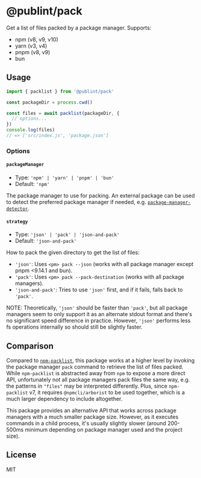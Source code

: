 # @publint/pack

Get a list of files packed by a package manager. Supports:

- npm (v8, v9, v10)
- yarn (v3, v4)
- pnpm (v8, v9)
- bun

## Usage

```js
import { packlist } from '@publint/pack'

const packageDir = process.cwd()

const files = await packlist(packageDir, {
  // options...
})
console.log(files)
// => ['src/index.js', 'package.json']
```

### Options

#### `packageManager`

- Type: `'npm' | 'yarn' | 'pnpm' | 'bun'`
- Default: `'npm'`

The package manager to use for packing. An external package can be used to detect the preferred package manager if needed, e.g. [`package-manager-detector`](https://github.com/antfu-collective/package-manager-detector).

#### `strategy`

- Type: `'json' | 'pack' | 'json-and-pack'`
- Default: `'json-and-pack'`

How to pack the given directory to get the list of files:

- `'json'`: Uses `<pm> pack --json` (works with all package manager except pnpm <9.14.1 and bun).
- `'pack'`: Uses `<pm> pack --pack-destination` (works with all package managers).
- `'json-and-pack'`: Tries to use `'json'` first, and if it fails, falls back to `'pack'`.

NOTE: Theoretically, `'json'` should be faster than `'pack'`, but all package managers seem to only support it as an alternate stdout format and there's no significant speed difference in practice. However, `'json'` performs less fs operations internally so should still be slightly faster.

## Comparison

Compared to [`npm-packlist`](https://github.com/npm/npm-packlist), this package works at a higher level by invoking the package manager `pack` command to retrieve the list of files packed. While `npm-packlist` is abstracted away from `npm` to expose a more direct API, unfortunately not all package managers pack files the same way, e.g. the patterns in `"files"` may be interpreted differently. Plus, since `npm-packlist` v7, it requires `@npmcli/arborist` to be used together, which is a much larger dependency to include altogether.

This package provides an alternative API that works across package managers with a much smaller package size. However, as it executes commands in a child process, it's usually slightly slower (around 200-500ms minimum depending on package manager used and the project size).

## License

MIT
